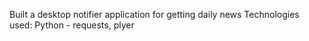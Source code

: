 Built a desktop notifier application for getting daily news
Technologies used: Python - requests, plyer

